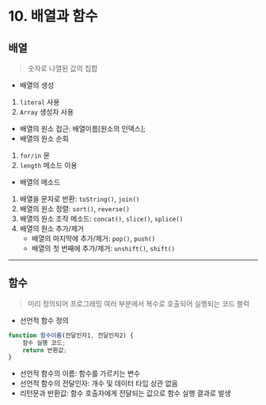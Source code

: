 # 10. 배열과 함수

## 배열

> 숫자로 나열된 값의 집합

* 배열의 생성

1. `literal` 사용
2. `Array` 생성자 사용

* 배열의 원소 접근: 배열이름[원소의 인덱스];
* 배열의 원소 순회

1. `for/in` 문
2. `length` 메소드 이용

* 배열의 메소드

1. 배열을 문자로 반환: `toString()`, `join()`
2. 배열의 원소 정렬: `sort()`, `reverse()`
3. 배열의 원소 조작 메소드: `concat()`, `slice()`, `splice()`
4. 배열의 원소 추가/제거
   * 배열의 마지막에 추가/제거: `pop()`, `push()`
   * 배열의 첫 번째에 추가/제거: `unshift()`, `shift()`

---

## 함수

> 미리 정의되어 프로그래밍 여러 부분에서 복수로 호출되어 실행되는 코드 블럭

* 선언적 함수 정의

```javascript
function 함수이름(전달인자1, 전달인자2) {
    함수 실행 코드;
    return 반환값;
}
```

* 선언적 함수의 이름: 함수를 가르키는 변수
* 선언적 함수의 전달인자: 개수 및 데이터 타입 상관 없음
* 리턴문과 반환값: 함수 호출자에게 전달되는 값으로 함수 실행 결과로 발생